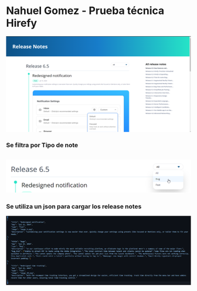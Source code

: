 # Nahuel Gomez - Prueba técnica Hirefy

![alt text](image.png)
### Se filtra por Tipo de note
![alt text](image-1.png)
---
### Se utiliza un json para cargar los release notes
![alt text](image-2.png)